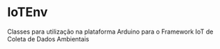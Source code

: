 # IoTEnv
Classes para utilização na plataforma Arduino para o Framework IoT de Coleta de Dados Ambientais
